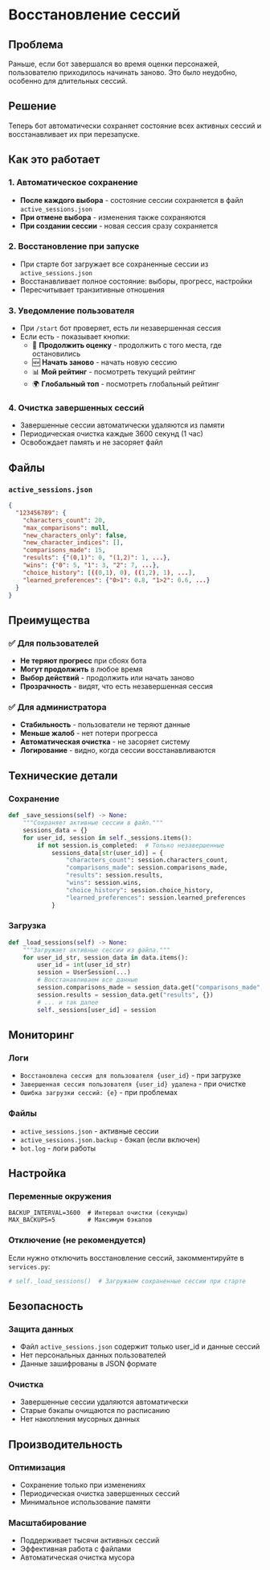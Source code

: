 # Восстановление сессий

## Проблема
Раньше, если бот завершался во время оценки персонажей, пользователю приходилось начинать заново. Это было неудобно, особенно для длительных сессий.

## Решение
Теперь бот автоматически сохраняет состояние всех активных сессий и восстанавливает их при перезапуске.

## Как это работает

### 1. Автоматическое сохранение
- **После каждого выбора** - состояние сессии сохраняется в файл `active_sessions.json`
- **При отмене выбора** - изменения также сохраняются
- **При создании сессии** - новая сессия сразу сохраняется

### 2. Восстановление при запуске
- При старте бот загружает все сохраненные сессии из `active_sessions.json`
- Восстанавливает полное состояние: выборы, прогресс, настройки
- Пересчитывает транзитивные отношения

### 3. Уведомление пользователя
- При `/start` бот проверяет, есть ли незавершенная сессия
- Если есть - показывает кнопки:
  - 🔄 **Продолжить оценку** - продолжить с того места, где остановились
  - 🆕 **Начать заново** - начать новую сессию
  - 📊 **Мой рейтинг** - посмотреть текущий рейтинг
  - 🌍 **Глобальный топ** - посмотреть глобальный рейтинг

### 4. Очистка завершенных сессий
- Завершенные сессии автоматически удаляются из памяти
- Периодическая очистка каждые 3600 секунд (1 час)
- Освобождает память и не засоряет файл

## Файлы

### `active_sessions.json`
```json
{
  "123456789": {
    "characters_count": 20,
    "max_comparisons": null,
    "new_characters_only": false,
    "new_character_indices": [],
    "comparisons_made": 15,
    "results": {"(0,1)": 0, "(1,2)": 1, ...},
    "wins": {"0": 5, "1": 3, "2": 7, ...},
    "choice_history": [((0,1), 0), ((1,2), 1), ...],
    "learned_preferences": {"0>1": 0.8, "1>2": 0.6, ...}
  }
}
```

## Преимущества

### ✅ Для пользователей
- **Не теряют прогресс** при сбоях бота
- **Могут продолжить** в любое время
- **Выбор действий** - продолжить или начать заново
- **Прозрачность** - видят, что есть незавершенная сессия

### ✅ Для администратора
- **Стабильность** - пользователи не теряют данные
- **Меньше жалоб** - нет потери прогресса
- **Автоматическая очистка** - не засоряет систему
- **Логирование** - видно, когда сессии восстанавливаются

## Технические детали

### Сохранение
```python
def _save_sessions(self) -> None:
    """Сохраняет активные сессии в файл."""
    sessions_data = {}
    for user_id, session in self._sessions.items():
        if not session.is_completed:  # Только незавершенные
            sessions_data[str(user_id)] = {
                "characters_count": session.characters_count,
                "comparisons_made": session.comparisons_made,
                "results": session.results,
                "wins": session.wins,
                "choice_history": session.choice_history,
                "learned_preferences": session.learned_preferences
            }
```

### Загрузка
```python
def _load_sessions(self) -> None:
    """Загружает активные сессии из файла."""
    for user_id_str, session_data in data.items():
        user_id = int(user_id_str)
        session = UserSession(...)
        # Восстанавливаем все данные
        session.comparisons_made = session_data.get("comparisons_made", 0)
        session.results = session_data.get("results", {})
        # ... и так далее
        self._sessions[user_id] = session
```

## Мониторинг

### Логи
- `Восстановлена сессия для пользователя {user_id}` - при загрузке
- `Завершенная сессия пользователя {user_id} удалена` - при очистке
- `Ошибка загрузки сессий: {e}` - при проблемах

### Файлы
- `active_sessions.json` - активные сессии
- `active_sessions.json.backup` - бэкап (если включен)
- `bot.log` - логи работы

## Настройка

### Переменные окружения
```env
BACKUP_INTERVAL=3600  # Интервал очистки (секунды)
MAX_BACKUPS=5         # Максимум бэкапов
```

### Отключение (не рекомендуется)
Если нужно отключить восстановление сессий, закомментируйте в `services.py`:
```python
# self._load_sessions()  # Загружаем сохраненные сессии при старте
```

## Безопасность

### Защита данных
- Файл `active_sessions.json` содержит только user_id и данные сессий
- Нет персональных данных пользователей
- Данные зашифрованы в JSON формате

### Очистка
- Завершенные сессии удаляются автоматически
- Старые бэкапы очищаются по расписанию
- Нет накопления мусорных данных

## Производительность

### Оптимизация
- Сохранение только при изменениях
- Периодическая очистка завершенных сессий
- Минимальное использование памяти

### Масштабирование
- Поддерживает тысячи активных сессий
- Эффективная работа с файлами
- Автоматическая очистка мусора
